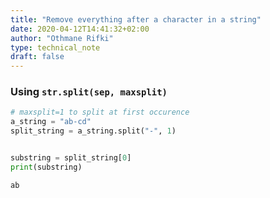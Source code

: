 ```yaml
---
title: "Remove everything after a character in a string"
date: 2020-04-12T14:41:32+02:00
author: "Othmane Rifki"
type: technical_note
draft: false
---
```

### Using `str.split(sep, maxsplit)`


```python
# maxsplit=1 to split at first occurence
a_string = "ab-cd"
split_string = a_string.split("-", 1)


substring = split_string[0]
print(substring)
```

    ab

